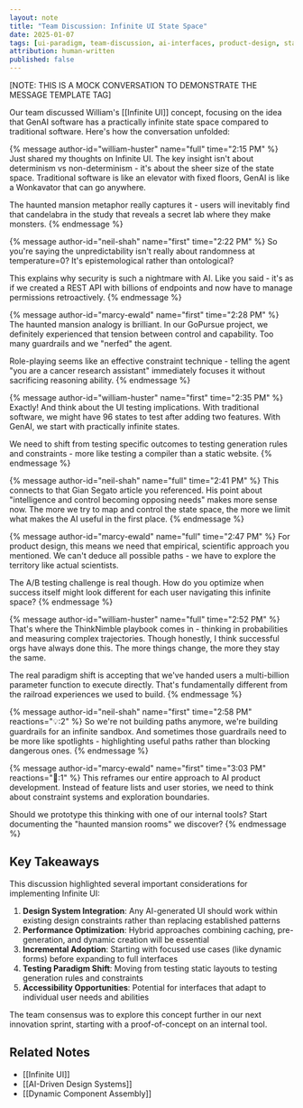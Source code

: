```yaml
---
layout: note
title: "Team Discussion: Infinite UI State Space"
date: 2025-01-07
tags: [ui-paradigm, team-discussion, ai-interfaces, product-design, state-space]
attribution: human-written
published: false
---
```


[NOTE: THIS IS A MOCK CONVERSATION TO DEMONSTRATE THE MESSAGE TEMPLATE TAG]

Our team discussed William's [[Infinite UI]] concept, focusing on the idea that GenAI software has a practically infinite state space compared to traditional software. Here's how the conversation unfolded:

<div class="conversation">
{% message author-id="william-huster" name="full" time="2:15 PM" %}
Just shared my thoughts on Infinite UI. The key insight isn't about determinism vs non-determinism - it's about the sheer size of the state space. Traditional software is like an elevator with fixed floors, GenAI is like a Wonkavator that can go anywhere.

The haunted mansion metaphor really captures it - users will inevitably find that candelabra in the study that reveals a secret lab where they make monsters.
{% endmessage %}

{% message author-id="neil-shah" name="first" time="2:22 PM" %}
So you're saying the unpredictability isn't really about randomness at temperature=0? It's epistemological rather than ontological?

This explains why security is such a nightmare with AI. Like you said - it's as if we created a REST API with billions of endpoints and now have to manage permissions retroactively.
{% endmessage %}

{% message author-id="marcy-ewald" name="first" time="2:28 PM" %}
The haunted mansion analogy is brilliant. In our GoPursue project, we definitely experienced that tension between control and capability. Too many guardrails and we "nerfed" the agent.

Role-playing seems like an effective constraint technique - telling the agent "you are a cancer research assistant" immediately focuses it without sacrificing reasoning ability.
{% endmessage %}

{% message author-id="william-huster" name="first" time="2:35 PM" %}
Exactly! And think about the UI testing implications. With traditional software, we might have 96 states to test after adding two features. With GenAI, we start with practically infinite states.

We need to shift from testing specific outcomes to testing generation rules and constraints - more like testing a compiler than a static website.
{% endmessage %}

{% message author-id="neil-shah" name="full" time="2:41 PM" %}
This connects to that Gian Segato article you referenced. His point about "intelligence and control becoming opposing needs" makes more sense now. The more we try to map and control the state space, the more we limit what makes the AI useful in the first place.
{% endmessage %}

{% message author-id="marcy-ewald" name="full" time="2:47 PM" %}
For product design, this means we need that empirical, scientific approach you mentioned. We can't deduce all possible paths - we have to explore the territory like actual scientists.

The A/B testing challenge is real though. How do you optimize when success itself might look different for each user navigating this infinite space?
{% endmessage %}

{% message author-id="william-huster" name="full" time="2:52 PM" %}
That's where the ThinkNimble playbook comes in - thinking in probabilities and measuring complex trajectories. Though honestly, I think successful orgs have always done this. The more things change, the more they stay the same.

The real paradigm shift is accepting that we've handed users a multi-billion parameter function to execute directly. That's fundamentally different from the railroad experiences we used to build.
{% endmessage %}

{% message author-id="neil-shah" name="first" time="2:58 PM" reactions="💡:2" %}
So we're not building paths anymore, we're building guardrails for an infinite sandbox. And sometimes those guardrails need to be more like spotlights - highlighting useful paths rather than blocking dangerous ones.
{% endmessage %}

{% message author-id="marcy-ewald" name="first" time="3:03 PM" reactions="🎯:1" %}
This reframes our entire approach to AI product development. Instead of feature lists and user stories, we need to think about constraint systems and exploration boundaries.

Should we prototype this thinking with one of our internal tools? Start documenting the "haunted mansion rooms" we discover?
{% endmessage %}

</div>

## Key Takeaways

This discussion highlighted several important considerations for implementing Infinite UI:

1. **Design System Integration**: Any AI-generated UI should work within existing design constraints rather than replacing established patterns
2. **Performance Optimization**: Hybrid approaches combining caching, pre-generation, and dynamic creation will be essential
3. **Incremental Adoption**: Starting with focused use cases (like dynamic forms) before expanding to full interfaces
4. **Testing Paradigm Shift**: Moving from testing static layouts to testing generation rules and constraints
5. **Accessibility Opportunities**: Potential for interfaces that adapt to individual user needs and abilities

The team consensus was to explore this concept further in our next innovation sprint, starting with a proof-of-concept on an internal tool.

## Related Notes

- [[Infinite UI]]
- [[AI-Driven Design Systems]]
- [[Dynamic Component Assembly]]
